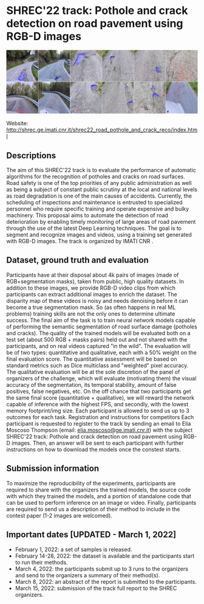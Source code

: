 # SHREC'22 track: Pothole and crack detection on road pavement using RGB-D images 

<p align="center"> <img width="1000" alt="screen" src="./figures/sh22_banner.png"> </p>


Website: http://shrec.ge.imati.cnr.it/shrec22_road_pothole_and_crack_reco/index.html

## Descriptions
The aim of this SHREC'22 track is to evaluate the performance of automatic algorithms for the recognition of potholes and cracks on road surfaces. Road safety is one of the top priorities of any public administration as well as being a subject of constant public scrutiny at the local and national levels as road degradation is one of the main causes of accidents. Currently, the scheduling of inspections and maintenance is entrusted to specialized personnel who require specific training and operate expensive and bulky machinery. This proposal aims to automate the detection of road deterioration by enabling timely monitoring of large areas of road pavement through the use of the latest Deep Learning techniques. The goal is to segment and recognize images and videos, using a training set generated with RGB-D images. The track is organized by IMATI CNR .

## Dataset, ground truth and evaluation
Participants have at their disposal about 4k pairs of images (made of RGB+segmentation masks), taken from public, high quality datasets. In addition to these images, we provide RGB-D video clips from which participants can extract additional images to enrich the dataset. The disparity map of these videos is noisy and needs denoising before it can become a true segmentation mask. So (as often happens in real ML problems) training skills are not the only ones to determine ultimate success. The final aim of the task is to train neural network models capable of performing the semantic segmentation of road surface damage (potholes and cracks). The quality of the trained models will be evaluated both on a test set (about 500 RGB + masks pairs) held out and not shared with the participants, and on real videos captured "in the wild". The evaluation will be of two types: quantitative and qualitative, each with a 50% weight on the final evaluation score. The quantitative assessment will be based on standard metrics such as Dice multiclass and "weighted" pixel accuracy. The qualitative evaluation will be at the sole discretion of the panel of organizers of the challenge, which will evaluate (motivating them) the visual accuracy of the segmentation, its temporal stability, amount of false positives, false negatives, etc. On the off chance that two participants get the same final score (quantitative + qualitative), we will reward the network capable of inference with the highest FPS, and secondly, with the lowest memory footprint/img size. Each participant is allowed to send us up to 3 outcomes for each task.
Registration and instructions for competitors
Each participant is requested to register to the track by sending an email to Elia Moscoso Thompson (email: elia.moscoso@ge.imati.cnr.it) with the subject SHREC'22 track: Pothole and crack detection on road pavement using RGB-D images. Then, an answer will be sent to each participant with further instructions on how to download the models once the constest starts.

## Submission information

To maximize the reproducibility of the experiments, participants are required to share with the organizers the trained models, the source code with which they trained the models, and a portion of standalone code that can be used to perform inference on an image or video. Finally, participants are required to send us a description of their method to include in the contest paper (1-2 images are welcomed).

## Important dates [UPDATED - March 1, 2022]

- February 1, 2022: a set of samples is released.
- February 14-28, 2022: the dataset is available and the participants start to run their methods.
- March 4, 2022: the participants submit up to 3 runs to the organizers and send to the organizers a summary of their method(s).
- March 8, 2022: an abstract of the report is submitted to the participants.
- March 15, 2022: submission of the track full report to the SHREC organizers.
